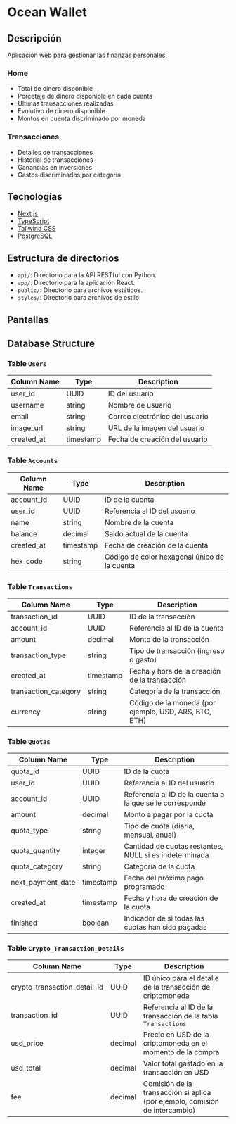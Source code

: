 # Ocean Wallet

## Descripción

Aplicación web para gestionar las finanzas personales.

### Home

- Total de dinero disponible
- Porcetaje de dinero disponible en cada cuenta
- Ultimas transacciones realizadas
- Evolutivo de dinero disponible
- Montos en cuenta discriminado por moneda

### Transacciones

- Detalles de transacciones
- Historial de transacciones
- Ganancias en inversiones
- Gastos discriminados por categoría

## Tecnologías

- [Next.js](https://nextjs.org/)
- [TypeScript](https://www.typescriptlang.org/)
- [Tailwind CSS](https://tailwindcss.com/)
- [PostgreSQL](https://www.postgresql.org/)
<!-- - [Python](https://www.python.org/) -->

## Estructura de directorios

- `api/`: Directorio para la API RESTful con Python.
  <!-- - `controllers/`: Controladores de la API RESTful. -->
- `app/`: Directorio para la aplicación React.
- `public/`: Directorio para archivos estáticos.
- `styles/`: Directorio para archivos de estilo.

## Pantallas

## Database Structure

### Table `Users`

| Column Name | Type      | Description                    |
| ----------- | --------- | ------------------------------ |
| user_id     | UUID      | ID del usuario                 |
| username    | string    | Nombre de usuario              |
| email       | string    | Correo electrónico del usuario |
| image_url   | string    | URL de la imagen del usuario   |
| created_at  | timestamp | Fecha de creación del usuario  |

### Table `Accounts`

| Column Name | Type      | Description                                  |
| ----------- | --------- | -------------------------------------------- |
| account_id  | UUID      | ID de la cuenta                              |
| user_id     | UUID      | Referencia al ID del usuario                 |
| name        | string    | Nombre de la cuenta                          |
| balance     | decimal   | Saldo actual de la cuenta                    |
| created_at  | timestamp | Fecha de creación de la cuenta               |
| hex_code    | string    | Código de color hexagonal único de la cuenta |

### Table `Transactions`

| Column Name          | Type      | Description                                           |
| -------------------- | --------- | ----------------------------------------------------- |
| transaction_id       | UUID      | ID de la transacción                                  |
| account_id           | UUID      | Referencia al ID de la cuenta                         |
| amount               | decimal   | Monto de la transacción                               |
| transaction_type     | string    | Tipo de transacción (ingreso o gasto)                 |
| created_at           | timestamp | Fecha y hora de la creación de la transacción         |
| transaction_category | string    | Categoría de la transacción                           |
| currency             | string    | Código de la moneda (por ejemplo, USD, ARS, BTC, ETH) |

### Table `Quotas`

| Column Name       | Type      | Description                                              |
| ----------------- | --------- | -------------------------------------------------------- |
| quota_id          | UUID      | ID de la cuota                                           |
| user_id           | UUID      | Referencia al ID del usuario                             |
| account_id        | UUID      | Referencia al ID de la cuenta a la que se le corresponde |
| amount            | decimal   | Monto a pagar por la cuota                               |
| quota_type        | string    | Tipo de cuota (diaria, mensual, anual)                   |
| quota_quantity    | integer   | Cantidad de cuotas restantes, NULL si es indeterminada   |
| quota_category    | string    | Categoría de la cuota                                    |
| next_payment_date | timestamp | Fecha del próximo pago programado                        |
| created_at        | timestamp | Fecha y hora de creación de la cuota                     |
| finished          | boolean   | Indicador de si todas las cuotas han sido pagadas        |

### Table `Crypto_Transaction_Details`

| Column Name                  | Type    | Description                                                                 |
| ---------------------------- | ------- | --------------------------------------------------------------------------- |
| crypto_transaction_detail_id | UUID    | ID único para el detalle de la transacción de criptomoneda                  |
| transaction_id               | UUID    | Referencia al ID de la transacción de la tabla `Transactions`               |
| usd_price                    | decimal | Precio en USD de la criptomoneda en el momento de la compra                 |
| usd_total                    | decimal | Valor total gastado en la transacción en USD                                |
| fee                          | decimal | Comisión de la transacción si aplica (por ejemplo, comisión de intercambio) |
